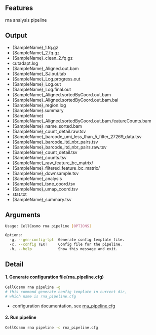 ## Features

rna analysis pipeline
## Output

- {SampleName}_1.fq.gz
- {SampleName}_2.fq.gz
- {SampleName}_clean_2.fq.gz
- cutadapt.log
- {SampleName}_Aligned.out.bam
- {SampleName}_SJ.out.tab
- {SampleName}_Log.progress.out
- {SampleName}_Log.out
- {SampleName}_Log.final.out
- {SampleName}_Aligned.sortedByCoord.out.bam
- {SampleName}_Aligned.sortedByCoord.out.bam.bai
- {SampleName}_region.log
- {SampleName}.summary
- {SampleName}
- {SampleName}_Aligned.sortedByCoord.out.bam.featureCounts.bam
- {SampleName}_name_sorted.bam
- {SampleName}_count_detail.raw.tsv
- {SampleName}_barcode_umi_less_than_5_filter_27269_data.tsv
- {SampleName}_barcode_itd_nbr_pairs.tsv
- {SampleName}_barcode_itd_nbr_pairs.raw.tsv
- {SampleName}_count_detail.tsv
- {SampleName}_counts.tsv
- {SampleName}_raw_feature_bc_matrix/
- {SampleName}_filtered_feature_bc_matrix/
- {SampleName}_downsample.tsv
- {SampleName}_analysis
- {SampleName}_tsne_coord.tsv
- {SampleName}_umap_coord.tsv
- stat.txt
- {SampleName}_summary.tsv

## Arguments

```bash
Usage: CellCosmo rna pipeline [OPTIONS]

Options:
  -g, --gen-config-tpl  Generate config template file.
  -c, --config TEXT     Config file for the pipeline.
  -h, --help            Show this message and exit.
```

## Detail

#### 1. Generate configuration file(rna_pipeline.cfg)

```bash
CellCosmo rna pipeline -g
# this command generate config template in current dir,
# which name is rna_pipeline.cfg
```

- configuration documentation, see [rna_pipeline.cfg](rna_pipeline.cfg)

#### 2. Run pipeline

```bash
CellCosmo rna pipeline -c rna_pipeline.cfg
```
